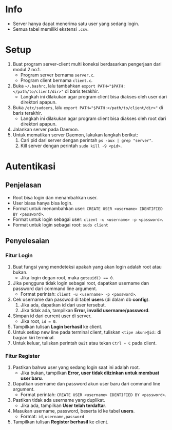 # Info
* Server hanya dapat menerima satu user yang sedang login.
* Semua tabel memiliki ekstensi `.csv`.

# Setup
1. Buat program server-client multi koneksi berdasarkan pengerjaan dari modul 2 no.1.
   * Program server bernama `server.c`.
   * Program client bernama `client.c`.
2. Buka `~/.bashrc`, lalu tambahkan `export PATH="$PATH:</path/to/client/dir>"` di baris terakhir.
   * Langkah ini dilakukan agar program client bisa diakses oleh user dari direktori apapun.
3. Buka `/etc/sudoers`, lalu `export PATH="$PATH:</path/to/client/dir>"` di baris terakhir.
   * Langkah ini dilakukan agar program client bisa diakses oleh root dari direktori apapun.
4. Jalankan server pada Daemon.
5. Untuk mematikan server Daemon, lakukan langkah berikut:
   1. Cari pid dari server dengan perintah `ps -aux | grep "server"`.
   2. Kill server dengan perintah `sudo kill -9 <pid>`.


# Autentikasi
## Penjelasan
* Root bisa login dan menambahkan user.
* User biasa hanya bisa login.
* Format untuk menambahkan user: `CREATE USER <username> IDENTIFIED BY <password>`.
* Format untuk login sebagai user: `client -u <username> -p <password>`.
* Format untuk login sebagai root: `sudo client`

## Penyelesaian
### Fitur Login
1. Buat fungsi yang mendeteksi apakah yang akan login adalah root atau bukan.
   * Jika login degan root, maka `geteuid() == 0`.
2. Jika pengguna tidak login sebagai root, dapatkan username dan password dari command line argument.
   * Format perintah: `client -u <username> -p <password>`.
3. Cek username dan passwod di tabel **users** (di dalam db **config**).
   1. Jika ada, dapatkan id dari user tersebut.
   2. Jika tidak ada, tampilkan **Error, invalid username/password**.
4. Simpan id dari current user di server.
   * Jika root, `id = 0`.
5. Tampilkan tulisan **Login berhasil** ke client.
6. Untuk setiap new line pada terminal client, tuliskan `<tipe akun>@id:` di bagian kiri terminal.
7. Untuk keluar, tuliskan perintah `Quit` atau tekan `Ctrl + C` pada client.

### Fitur Register
1. Pastikan bahwa user yang sedang login saat ini adalah root.
   * Jika bukan, tampilkan **Error, user tidak diizinkan untuk membuat user baru**.
2. Dapatkan username dan password akun user baru dari command line argument.
   * Format perintah: `CREATE USER <username> IDENTIFIED BY <password>`.
3. Pastikan tidak ada username yang duplikat.
   * Jika ada, tampilkan **User telah terdaftar**.
4. Masukan username, password, beserta id ke tabel **users**.
   * Format: `id,username,password`
5. Tampilkan tulisan **Register berhasil** ke client.
